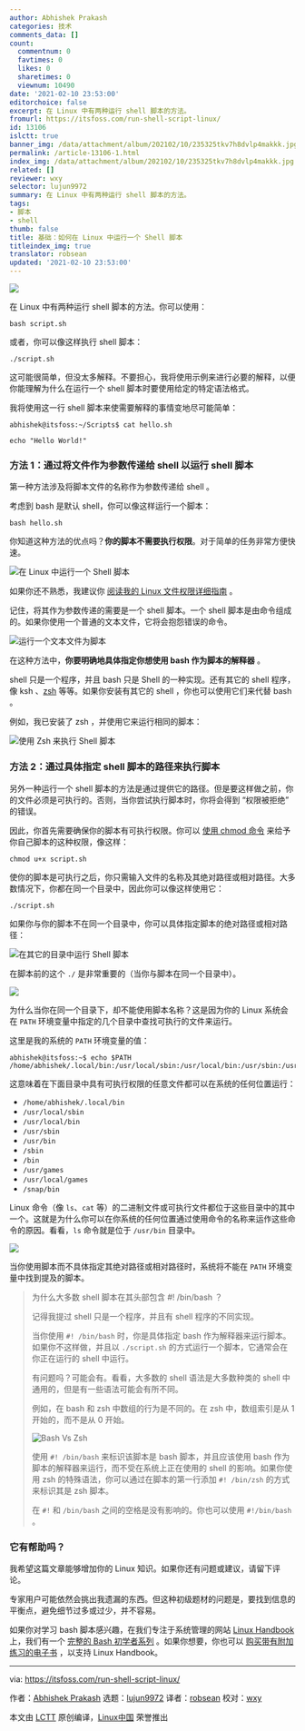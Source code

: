 ```yaml
---
author: Abhishek Prakash
categories: 技术
comments_data: []
count:
  commentnum: 0
  favtimes: 0
  likes: 0
  sharetimes: 0
  viewnum: 10490
date: '2021-02-10 23:53:00'
editorchoice: false
excerpt: 在 Linux 中有两种运行 shell 脚本的方法。
fromurl: https://itsfoss.com/run-shell-script-linux/
id: 13106
islctt: true
banner_img: /data/attachment/album/202102/10/235325tkv7h8dvlp4makkk.jpg
permalink: /article-13106-1.html
index_img: /data/attachment/album/202102/10/235325tkv7h8dvlp4makkk.jpg.thumb.jpg
related: []
reviewer: wxy
selector: lujun9972
summary: 在 Linux 中有两种运行 shell 脚本的方法。
tags:
- 脚本
- shell
thumb: false
title: 基础：如何在 Linux 中运行一个 Shell 脚本
titleindex_img: true
translator: robsean
updated: '2021-02-10 23:53:00'
---
```


![](/data/attachment/album/202102/10/235325tkv7h8dvlp4makkk.jpg)


在 Linux 中有两种运行 shell 脚本的方法。你可以使用：



```
bash script.sh

```

或者，你可以像这样执行 shell 脚本：



```
./script.sh

```

这可能很简单，但没太多解释。不要担心，我将使用示例来进行必要的解释，以便你能理解为什么在运行一个 shell 脚本时要使用给定的特定语法格式。


我将使用这一行 shell 脚本来使需要解释的事情变地尽可能简单：



```
abhishek@itsfoss:~/Scripts$ cat hello.sh

echo "Hello World!"

```

### 方法 1：通过将文件作为参数传递给 shell 以运行 shell 脚本


第一种方法涉及将脚本文件的名称作为参数传递给 shell 。


考虑到 bash 是默认 shell，你可以像这样运行一个脚本：



```
bash hello.sh

```

你知道这种方法的优点吗？**你的脚本不需要执行权限**。对于简单的任务非常方便快速。


![在 Linux 中运行一个 Shell 脚本](/data/attachment/album/202102/10/235335ksge0jhb9y88ab28.png)


如果你还不熟悉，我建议你 [阅读我的 Linux 文件权限详细指南](https://linuxhandbook.com/linux-file-permissions/) 。


记住，将其作为参数传递的需要是一个 shell 脚本。一个 shell 脚本是由命令组成的。如果你使用一个普通的文本文件，它将会抱怨错误的命令。


![运行一个文本文件为脚本](/data/attachment/album/202102/10/235335yx3bcqxubkxiuqem.png)


在这种方法中，**你要明确地具体指定你想使用 bash 作为脚本的解释器** 。


shell 只是一个程序，并且 bash 只是 Shell 的一种实现。还有其它的 shell 程序，像 ksh 、[zsh](https://www.zsh.org) 等等。如果你安装有其它的 shell ，你也可以使用它们来代替 bash 。


例如，我已安装了 zsh ，并使用它来运行相同的脚本：


![使用 Zsh 来执行 Shell 脚本](/data/attachment/album/202102/10/235336cvwv17rw102cfa7d.png)


### 方法 2：通过具体指定 shell 脚本的路径来执行脚本


另外一种运行一个 shell 脚本的方法是通过提供它的路径。但是要这样做之前，你的文件必须是可执行的。否则，当你尝试执行脚本时，你将会得到 “权限被拒绝” 的错误。


因此，你首先需要确保你的脚本有可执行权限。你可以 [使用 chmod 命令](https://linuxhandbook.com/chmod-command/) 来给予你自己脚本的这种权限，像这样：



```
chmod u+x script.sh

```

使你的脚本是可执行之后，你只需输入文件的名称及其绝对路径或相对路径。大多数情况下，你都在同一个目录中，因此你可以像这样使用它：



```
./script.sh

```

如果你与你的脚本不在同一个目录中，你可以具体指定脚本的绝对路径或相对路径：


![在其它的目录中运行 Shell 脚本](/data/attachment/album/202102/10/235336w26wqqwyhiqyhihy.png)


在脚本前的这个 `./` 是非常重要的（当你与脚本在同一个目录中）。


![](/data/attachment/album/202102/10/235336y3gbqtiqv6trhgvz.png)


为什么当你在同一个目录下，却不能使用脚本名称？这是因为你的 Linux 系统会在 `PATH` 环境变量中指定的几个目录中查找可执行的文件来运行。


这里是我的系统的 `PATH` 环境变量的值：



```
abhishek@itsfoss:~$ echo $PATH
/home/abhishek/.local/bin:/usr/local/sbin:/usr/local/bin:/usr/sbin:/usr/bin:/sbin:/bin:/usr/games:/usr/local/games:/snap/bin

```

这意味着在下面目录中具有可执行权限的任意文件都可以在系统的任何位置运行：


* `/home/abhishek/.local/bin`
* `/usr/local/sbin`
* `/usr/local/bin`
* `/usr/sbin`
* `/usr/bin`
* `/sbin`
* `/bin`
* `/usr/games`
* `/usr/local/games`
* `/snap/bin`


Linux 命令（像 `ls`、`cat` 等）的二进制文件或可执行文件都位于这些目录中的其中一个。这就是为什么你可以在你系统的任何位置通过使用命令的名称来运作这些命令的原因。看看，`ls` 命令就是位于 `/usr/bin` 目录中。


![](/data/attachment/album/202102/10/235337vimf59tv5mh9coz5.png)


当你使用脚本而不具体指定其绝对路径或相对路径时，系统将不能在 `PATH` 环境变量中找到提及的脚本。



> 
> 为什么大多数 shell 脚本在其头部包含 #! /bin/bash ？
> 
> 
> 记得我提过 shell 只是一个程序，并且有 shell 程序的不同实现。
> 
> 
> 当你使用 `#! /bin/bash` 时，你是具体指定 bash 作为解释器来运行脚本。如果你不这样做，并且以 `./script.sh` 的方式运行一个脚本，它通常会在你正在运行的 shell 中运行。
> 
> 
> 有问题吗？可能会有。看看，大多数的 shell 语法是大多数种类的 shell 中通用的，但是有一些语法可能会有所不同。
> 
> 
> 例如，在 bash 和 zsh 中数组的行为是不同的。在 zsh 中，数组索引是从 1 开始的，而不是从 0 开始。
> 
> 
> ![Bash Vs Zsh](/data/attachment/album/202102/10/235337jnblsbq7f6d2n7r7.png)
> 
> 
> 使用 `#! /bin/bash` 来标识该脚本是 bash 脚本，并且应该使用 bash 作为脚本的解释器来运行，而不受在系统上正在使用的 shell 的影响。如果你使用 zsh 的特殊语法，你可以通过在脚本的第一行添加 `#! /bin/zsh` 的方式来标识其是 zsh 脚本。
> 
> 
> 在 `#!` 和 `/bin/bash` 之间的空格是没有影响的。你也可以使用 `#!/bin/bash` 。
> 
> 
> 


### 它有帮助吗？


我希望这篇文章能够增加你的 Linux 知识。如果你还有问题或建议，请留下评论。


专家用户可能依然会挑出我遗漏的东西。但这种初级题材的问题是，要找到信息的平衡点，避免细节过多或过少，并不容易。


如果你对学习 bash 脚本感兴趣，在我们专注于系统管理的网站 [Linux Handbook](https://linuxhandbook.com) 上，我们有一个 [完整的 Bash 初学者系列](https://linuxhandbook.com/tag/bash-beginner/) 。如果你想要，你也可以 [购买带有附加练习的电子书](https://www.buymeacoffee.com/linuxhandbook) ，以支持 Linux Handbook。




---


via: <https://itsfoss.com/run-shell-script-linux/>


作者：[Abhishek Prakash](https://itsfoss.com/author/abhishek/) 选题：[lujun9972](https://github.com/lujun9972) 译者：[robsean](https://github.com/robsean) 校对：[wxy](https://github.com/wxy)


本文由 [LCTT](https://github.com/LCTT/TranslateProject) 原创编译，[Linux中国](https://linux.cn/) 荣誉推出